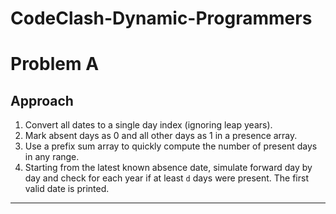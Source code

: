 # CodeClash-Dynamic-Programmers

# Problem A

## Approach

1. Convert all dates to a single day index (ignoring leap years).
2. Mark absent days as 0 and all other days as 1 in a presence array.
3. Use a prefix sum array to quickly compute the number of present days in any range.
4. Starting from the latest known absence date, simulate forward day by day and check for each year if at least `d` days were present. The first valid date is printed.

---
